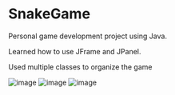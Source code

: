 # SnakeGame
Personal game development project using Java. 

Learned how to use JFrame and JPanel.

Used multiple classes to organize the game


![image](https://user-images.githubusercontent.com/92288227/221087415-360a3634-de58-4574-97c7-ceeb521b9169.png)
![image](https://user-images.githubusercontent.com/92288227/221087064-ec83b466-5e34-4b8d-b118-a163e0ef495c.png)
![image](https://user-images.githubusercontent.com/92288227/221087093-2d91fe42-f129-4009-b06a-55733d21a979.png)
